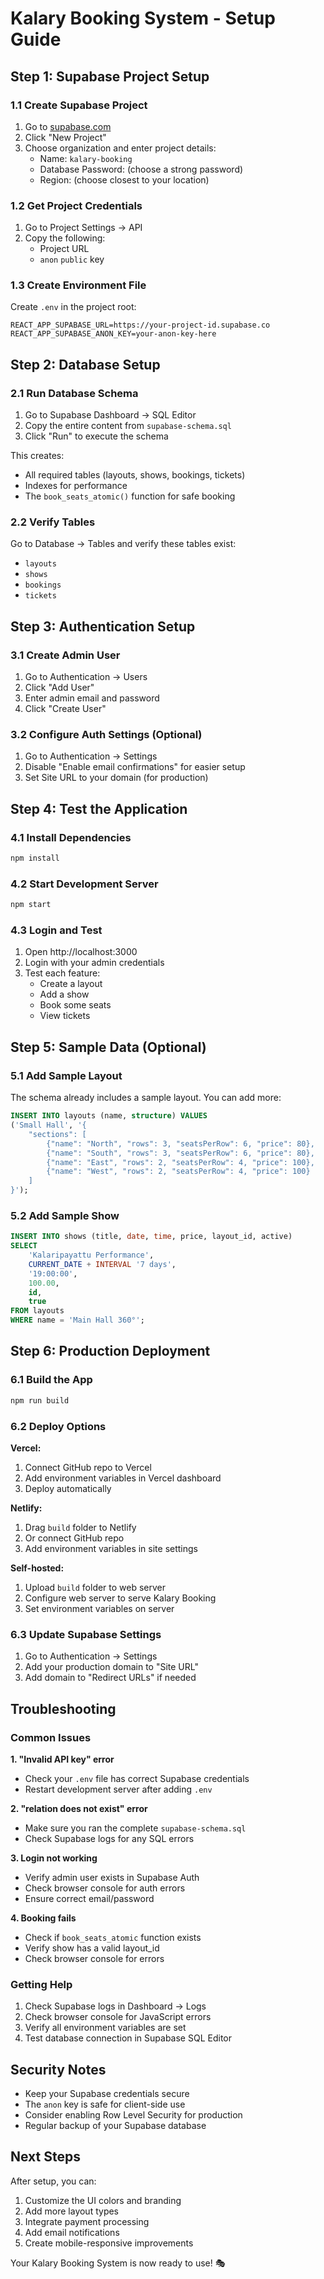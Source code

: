 # Kalary Booking System - Setup Guide

## Step 1: Supabase Project Setup

### 1.1 Create Supabase Project
1. Go to [supabase.com](https://supabase.com)
2. Click "New Project"
3. Choose organization and enter project details:
   - Name: `kalary-booking`
   - Database Password: (choose a strong password)
   - Region: (choose closest to your location)

### 1.2 Get Project Credentials
1. Go to Project Settings → API
2. Copy the following:
   - Project URL
   - `anon` `public` key

### 1.3 Create Environment File
Create `.env` in the project root:
```env
REACT_APP_SUPABASE_URL=https://your-project-id.supabase.co
REACT_APP_SUPABASE_ANON_KEY=your-anon-key-here
```

## Step 2: Database Setup

### 2.1 Run Database Schema
1. Go to Supabase Dashboard → SQL Editor
2. Copy the entire content from `supabase-schema.sql`
3. Click "Run" to execute the schema

This creates:
- All required tables (layouts, shows, bookings, tickets)
- Indexes for performance
- The `book_seats_atomic()` function for safe booking

### 2.2 Verify Tables
Go to Database → Tables and verify these tables exist:
- `layouts`
- `shows` 
- `bookings`
- `tickets`

## Step 3: Authentication Setup

### 3.1 Create Admin User
1. Go to Authentication → Users
2. Click "Add User"
3. Enter admin email and password
4. Click "Create User"

### 3.2 Configure Auth Settings (Optional)
1. Go to Authentication → Settings
2. Disable "Enable email confirmations" for easier setup
3. Set Site URL to your domain (for production)

## Step 4: Test the Application

### 4.1 Install Dependencies
```bash
npm install
```

### 4.2 Start Development Server
```bash
npm start
```

### 4.3 Login and Test
1. Open http://localhost:3000
2. Login with your admin credentials
3. Test each feature:
   - Create a layout
   - Add a show
   - Book some seats
   - View tickets

## Step 5: Sample Data (Optional)

### 5.1 Add Sample Layout
The schema already includes a sample layout. You can add more:

```sql
INSERT INTO layouts (name, structure) VALUES 
('Small Hall', '{
    "sections": [
        {"name": "North", "rows": 3, "seatsPerRow": 6, "price": 80},
        {"name": "South", "rows": 3, "seatsPerRow": 6, "price": 80},
        {"name": "East", "rows": 2, "seatsPerRow": 4, "price": 100},
        {"name": "West", "rows": 2, "seatsPerRow": 4, "price": 100}
    ]
}');
```

### 5.2 Add Sample Show
```sql
INSERT INTO shows (title, date, time, price, layout_id, active) 
SELECT 
    'Kalaripayattu Performance', 
    CURRENT_DATE + INTERVAL '7 days',
    '19:00:00',
    100.00,
    id,
    true
FROM layouts 
WHERE name = 'Main Hall 360°';
```

## Step 6: Production Deployment

### 6.1 Build the App
```bash
npm run build
```

### 6.2 Deploy Options

**Vercel:**
1. Connect GitHub repo to Vercel
2. Add environment variables in Vercel dashboard
3. Deploy automatically

**Netlify:**
1. Drag `build` folder to Netlify
2. Or connect GitHub repo
3. Add environment variables in site settings

**Self-hosted:**
1. Upload `build` folder to web server
2. Configure web server to serve Kalary Booking
3. Set environment variables on server

### 6.3 Update Supabase Settings
1. Go to Authentication → Settings
2. Add your production domain to "Site URL"
3. Add domain to "Redirect URLs" if needed

## Troubleshooting

### Common Issues

**1. "Invalid API key" error**
- Check your `.env` file has correct Supabase credentials
- Restart development server after adding `.env`

**2. "relation does not exist" error**
- Make sure you ran the complete `supabase-schema.sql`
- Check Supabase logs for any SQL errors

**3. Login not working**
- Verify admin user exists in Supabase Auth
- Check browser console for auth errors
- Ensure correct email/password

**4. Booking fails**
- Check if `book_seats_atomic` function exists
- Verify show has a valid layout_id
- Check browser console for errors

### Getting Help

1. Check Supabase logs in Dashboard → Logs
2. Check browser console for JavaScript errors
3. Verify all environment variables are set
4. Test database connection in Supabase SQL Editor

## Security Notes

- Keep your Supabase credentials secure
- The `anon` key is safe for client-side use
- Consider enabling Row Level Security for production
- Regular backup of your Supabase database

## Next Steps

After setup, you can:
1. Customize the UI colors and branding
2. Add more layout types
3. Integrate payment processing
4. Add email notifications
5. Create mobile-responsive improvements

Your Kalary Booking System is now ready to use! 🎭